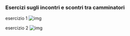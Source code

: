 ### Esercizi sugli incontri e scontri tra camminatori

esercizio 1
![img](https://raw.githubusercontent.com/peterbaru/archive/master/peterbaru/Esercizi/4_camminatori_incontriscontri/Incontri-scontri_1/img1.png)


esercizio 2
![img](https://raw.githubusercontent.com/peterbaru/archive/master/peterbaru/Esercizi/4_camminatori_incontriscontri/Incontri-scontri_2/img.png)
